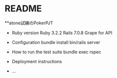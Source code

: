 # README

**atone試練のPokerPJT

* Ruby version
  Ruby 3.2.2
  Rails 7.0.8
  Grape for API

* Configuration
  bundle install
  bin/rails server
  
* How to run the test suite
  bundle exec rspec

* Deployment instructions

* ...
